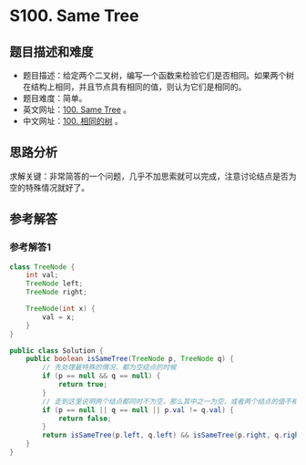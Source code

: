 # S100. Same Tree

## 题目描述和难度
+ 题目描述：给定两个二叉树，编写一个函数来检验它们是否相同。如果两个树在结构上相同，并且节点具有相同的值，则认为它们是相同的。
+ 题目难度：简单。
+ 英文网址：[100. Same Tree](https://leetcode.com/problems/same-tree/description/)  。
+ 中文网址：[100. 相同的树](https://leetcode-cn.com/problems/same-tree/description/)  。
## 思路分析
求解关键：非常简答的一个问题，几乎不加思索就可以完成，注意讨论结点是否为空的特殊情况就好了。

## 参考解答
### 参考解答1

```java
class TreeNode {
    int val;
    TreeNode left;
    TreeNode right;

    TreeNode(int x) {
        val = x;
    }
}

public class Solution {
    public boolean isSameTree(TreeNode p, TreeNode q) {
        // 先处理最特殊的情况，都为空结点的时候
        if (p == null && q == null) {
            return true;
        }
        // 走到这里说明两个结点都同时不为空，那么其中之一为空，或者两个结点的值不相等的时候，返回 false
        if (p == null || q == null || p.val != q.val) {
            return false;
        }
        return isSameTree(p.left, q.left) && isSameTree(p.right, q.right);
    }
}
```
